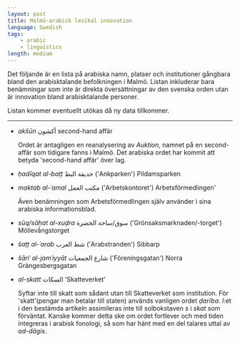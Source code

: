```yaml
---
layout: post
title: Malmö-arabisk lexikal innovation
language: Swedish
tags:
    - arabic
    - linguistics
length: medium
---
```


Det följande är en lista på arabiska namn, platser och institutioner gångbara bland den arabisktalande befolkningen i Malmö. Listan inkluderar bara benämningar som inte är direkta översättningar av den svenska orden utan är innovation bland arabisktalande personer.

Listan kommer eventuellt utökas då ny data tillkommer.

---

- *akšūn* أكشون second-hand affär

    Ordet är antagligen en reanalysering av *Auktion*, namnet på en second-affär som tidigare fanns i Malmö. Det arabiska ordet har kommit att betyda 'second-hand affär' över lag.

- *ḥadīqat al-baṭṭ* حديقة البط ('Ankparken') Pildamsparken 

- *maktab al-ʿamal* مكتب العمل  ('Arbetskontoret') Arbetsförmedlingen'

    Även benämningen som Arbetsförmedlingen själv använder i sina arabiska informationsblad.

- *sūq/sāḥat al-xuḍra* سوق/ساحة الخضرة ('Grönsaksmarknaden/-torget') Möllevångstorget

- *šaṭṭ al-ʿarab* شط العرب ('Arabstranden') Sibbarp

- *šāriʿ al-jamʿiyyāt* شارع الجمعيات  ('Föreningsgatan') Norra Grängesbergsgatan

- *al-skatt* السكات 'Skatteverket'

    Syftar inte till skatt som sådant utan till Skatteverket som institution. För 'skatt'(pengar man betalar till staten) används vanligen ordet *ḍarība*. *l*:et i den bestämda artikeln assimileras inte till solbokstaven&nbsp;*s* i *skat* som förväntat. Kanske kommer detta ske om ordet fortlever och med tiden integreras i arabisk fonologi, så som har hänt med en del talares uttal av *ad-dāgis*.
